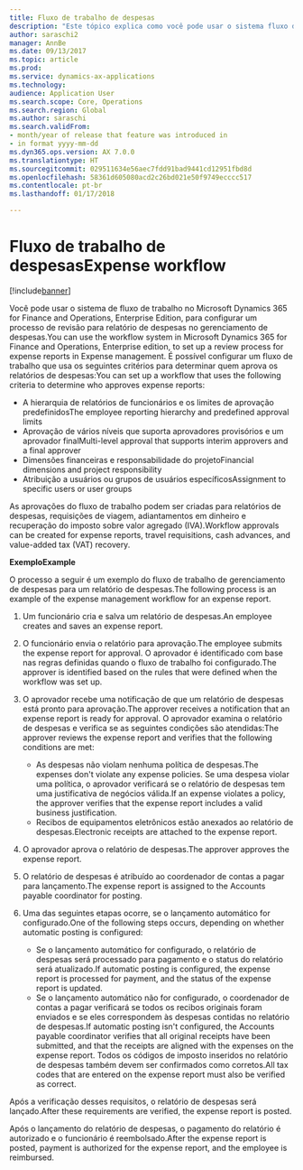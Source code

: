 ```yaml
---
title: Fluxo de trabalho de despesas
description: "Este tópico explica como você pode usar o sistema fluxo de trabalho no Microsoft Dynamics 365 for Finance and Operations, Enterprise Edition, para configurar um processo de revisão para despesas relatório no gerenciamento de despesas."
author: saraschi2
manager: AnnBe
ms.date: 09/13/2017
ms.topic: article
ms.prod: 
ms.service: dynamics-ax-applications
ms.technology: 
audience: Application User
ms.search.scope: Core, Operations
ms.search.region: Global
ms.author: saraschi
ms.search.validFrom:
- month/year of release that feature was introduced in
- in format yyyy-mm-dd
ms.dyn365.ops.version: AX 7.0.0
ms.translationtype: HT
ms.sourcegitcommit: 029511634e56aec7fdd91bad9441cd12951fbd8d
ms.openlocfilehash: 58361d605080acd2c26bd021e50f9749ecccc517
ms.contentlocale: pt-br
ms.lasthandoff: 01/17/2018

---
```


# <a name="expense-workflow"></a><span data-ttu-id="543e8-103">Fluxo de trabalho de despesas</span><span class="sxs-lookup"><span data-stu-id="543e8-103">Expense workflow</span></span>

[!include[banner](../includes/banner.md)]

<span data-ttu-id="543e8-104">Você pode usar o sistema de fluxo de trabalho no Microsoft Dynamics 365 for Finance and Operations, Enterprise Edition, para configurar um processo de revisão para relatório de despesas no gerenciamento de despesas.</span><span class="sxs-lookup"><span data-stu-id="543e8-104">You can use the workflow system in Microsoft Dynamics 365 for Finance and Operations, Enterprise edition, to set up a review process for expense reports in Expense management.</span></span> <span data-ttu-id="543e8-105">É possível configurar um fluxo de trabalho que usa os seguintes critérios para determinar quem aprova os relatórios de despesas:</span><span class="sxs-lookup"><span data-stu-id="543e8-105">You can set up a workflow that uses the following criteria to determine who approves expense reports:</span></span>

- <span data-ttu-id="543e8-106">A hierarquia de relatórios de funcionários e os limites de aprovação predefinidos</span><span class="sxs-lookup"><span data-stu-id="543e8-106">The employee reporting hierarchy and predefined approval limits</span></span>
- <span data-ttu-id="543e8-107">Aprovação de vários níveis que suporta aprovadores provisórios e um aprovador final</span><span class="sxs-lookup"><span data-stu-id="543e8-107">Multi-level approval that supports interim approvers and a final approver</span></span>
- <span data-ttu-id="543e8-108">Dimensões financeiras e responsabilidade do projeto</span><span class="sxs-lookup"><span data-stu-id="543e8-108">Financial dimensions and project responsibility</span></span>
- <span data-ttu-id="543e8-109">Atribuição a usuários ou grupos de usuários específicos</span><span class="sxs-lookup"><span data-stu-id="543e8-109">Assignment to specific users or user groups</span></span>

<span data-ttu-id="543e8-110">As aprovações do fluxo de trabalho podem ser criadas para relatórios de despesas, requisições de viagem, adiantamentos em dinheiro e recuperação do imposto sobre valor agregado (IVA).</span><span class="sxs-lookup"><span data-stu-id="543e8-110">Workflow approvals can be created for expense reports, travel requisitions, cash advances, and value-added tax (VAT) recovery.</span></span>

<span data-ttu-id="543e8-111">**Exemplo**</span><span class="sxs-lookup"><span data-stu-id="543e8-111">**Example**</span></span>

<span data-ttu-id="543e8-112">O processo a seguir é um exemplo do fluxo de trabalho de gerenciamento de despesas para um relatório de despesas.</span><span class="sxs-lookup"><span data-stu-id="543e8-112">The following process is an example of the expense management workflow for an expense report.</span></span>

1. <span data-ttu-id="543e8-113">Um funcionário cria e salva um relatório de despesas.</span><span class="sxs-lookup"><span data-stu-id="543e8-113">An employee creates and saves an expense report.</span></span>
2. <span data-ttu-id="543e8-114">O funcionário envia o relatório para aprovação.</span><span class="sxs-lookup"><span data-stu-id="543e8-114">The employee submits the expense report for approval.</span></span> <span data-ttu-id="543e8-115">O aprovador é identificado com base nas regras definidas quando o fluxo de trabalho foi configurado.</span><span class="sxs-lookup"><span data-stu-id="543e8-115">The approver is identified based on the rules that were defined when the workflow was set up.</span></span>
3. <span data-ttu-id="543e8-116">O aprovador recebe uma notificação de que um relatório de despesas está pronto para aprovação.</span><span class="sxs-lookup"><span data-stu-id="543e8-116">The approver receives a notification that an expense report is ready for approval.</span></span> <span data-ttu-id="543e8-117">O aprovador examina o relatório de despesas e verifica se as seguintes condições são atendidas:</span><span class="sxs-lookup"><span data-stu-id="543e8-117">The approver reviews the expense report and verifies that the following conditions are met:</span></span>

    - <span data-ttu-id="543e8-118">As despesas não violam nenhuma política de despesas.</span><span class="sxs-lookup"><span data-stu-id="543e8-118">The expenses don't violate any expense policies.</span></span> <span data-ttu-id="543e8-119">Se uma despesa violar uma política, o aprovador verificará se o relatório de despesas tem uma justificativa de negócios válida.</span><span class="sxs-lookup"><span data-stu-id="543e8-119">If an expense violates a policy, the approver verifies that the expense report includes a valid business justification.</span></span>
    - <span data-ttu-id="543e8-120">Recibos de equipamentos eletrônicos estão anexados ao relatório de despesas.</span><span class="sxs-lookup"><span data-stu-id="543e8-120">Electronic receipts are attached to the expense report.</span></span>

4. <span data-ttu-id="543e8-121">O aprovador aprova o relatório de despesas.</span><span class="sxs-lookup"><span data-stu-id="543e8-121">The approver approves the expense report.</span></span>
5. <span data-ttu-id="543e8-122">O relatório de despesas é atribuído ao coordenador de contas a pagar para lançamento.</span><span class="sxs-lookup"><span data-stu-id="543e8-122">The expense report is assigned to the Accounts payable coordinator for posting.</span></span>
6. <span data-ttu-id="543e8-123">Uma das seguintes etapas ocorre, se o lançamento automático for configurado.</span><span class="sxs-lookup"><span data-stu-id="543e8-123">One of the following steps occurs, depending on whether automatic posting is configured:</span></span>

    - <span data-ttu-id="543e8-124">Se o lançamento automático for configurado, o relatório de despesas será processado para pagamento e o status do relatório será atualizado.</span><span class="sxs-lookup"><span data-stu-id="543e8-124">If automatic posting is configured, the expense report is processed for payment, and the status of the expense report is updated.</span></span>
    - <span data-ttu-id="543e8-125">Se o lançamento automático não for configurado, o coordenador de contas a pagar verificará se todos os recibos originais foram enviados e se eles correspondem às despesas contidas no relatório de despesas.</span><span class="sxs-lookup"><span data-stu-id="543e8-125">If automatic posting isn't configured, the Accounts payable coordinator verifies that all original receipts have been submitted, and that the receipts are aligned with the expenses on the expense report.</span></span> <span data-ttu-id="543e8-126">Todos os códigos de imposto inseridos no relatório de despesas também devem ser confirmados como corretos.</span><span class="sxs-lookup"><span data-stu-id="543e8-126">All tax codes that are entered on the expense report must also be verified as correct.</span></span>

<span data-ttu-id="543e8-127">Após a verificação desses requisitos, o relatório de despesas será lançado.</span><span class="sxs-lookup"><span data-stu-id="543e8-127">After these requirements are verified, the expense report is posted.</span></span>

<span data-ttu-id="543e8-128">Após o lançamento do relatório de despesas, o pagamento do relatório é autorizado e o funcionário é reembolsado.</span><span class="sxs-lookup"><span data-stu-id="543e8-128">After the expense report is posted, payment is authorized for the expense report, and the employee is reimbursed.</span></span>

